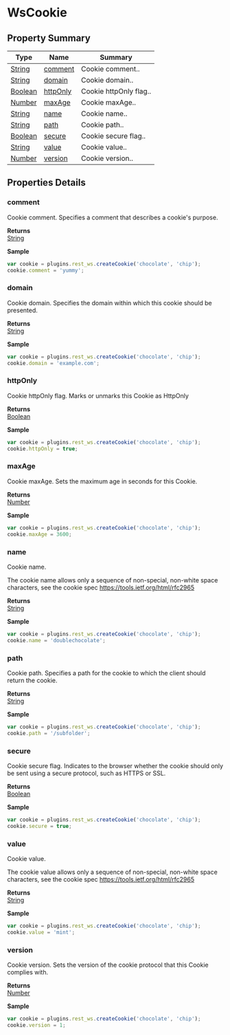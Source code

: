 #  WsCookie


## Property Summary

| Type                                                  | Name                    | Summary                                                                                                           |
| ----------------------------------------------------- | ----------------------- | ----------------------------------------------------------------------------------------------------------------- |
| [String](../../JSLib/String.md) | [comment](WsCookie.md#comment)                   | Cookie comment..                                    |
| [String](../../JSLib/String.md) | [domain](WsCookie.md#domain)                   | Cookie domain..                                    |
| [Boolean](../../JSLib/Boolean.md) | [httpOnly](WsCookie.md#httpOnly)                   | Cookie httpOnly flag..                                    |
| [Number](../../JSLib/Number.md) | [maxAge](WsCookie.md#maxAge)                   | Cookie maxAge..                                    |
| [String](../../JSLib/String.md) | [name](WsCookie.md#name)                   | Cookie name..                                    |
| [String](../../JSLib/String.md) | [path](WsCookie.md#path)                   | Cookie path..                                    |
| [Boolean](../../JSLib/Boolean.md) | [secure](WsCookie.md#secure)                   | Cookie secure flag..                                    |
| [String](../../JSLib/String.md) | [value](WsCookie.md#value)                   | Cookie value..                                    |
| [Number](../../JSLib/Number.md) | [version](WsCookie.md#version)                   | Cookie version..                                    |

## Properties Details

### comment

Cookie comment.
Specifies a comment that describes a cookie's purpose.

**Returns**\
[String](../../JSLib/String.md) 


**Sample**

```javascript
var cookie = plugins.rest_ws.createCookie('chocolate', 'chip');
cookie.comment = 'yummy';
```
### domain

Cookie domain.
Specifies the domain within which this cookie should be presented.

**Returns**\
[String](../../JSLib/String.md) 


**Sample**

```javascript
var cookie = plugins.rest_ws.createCookie('chocolate', 'chip');
cookie.domain = 'example.com';
```
### httpOnly

Cookie httpOnly flag.
Marks or unmarks this Cookie as HttpOnly

**Returns**\
[Boolean](../../JSLib/Boolean.md) 


**Sample**

```javascript
var cookie = plugins.rest_ws.createCookie('chocolate', 'chip');
cookie.httpOnly = true;
```
### maxAge

Cookie maxAge.
Sets the maximum age in seconds for this Cookie.

**Returns**\
[Number](../../JSLib/Number.md) 


**Sample**

```javascript
var cookie = plugins.rest_ws.createCookie('chocolate', 'chip');
cookie.maxAge = 3600;
```
### name

Cookie name.

The cookie name allows only a sequence of non-special, non-white space characters, see
the cookie spec https://tools.ietf.org/html/rfc2965

**Returns**\
[String](../../JSLib/String.md) 


**Sample**

```javascript
var cookie = plugins.rest_ws.createCookie('chocolate', 'chip');
cookie.name = 'doublechocolate';
```
### path

Cookie path.
Specifies a path for the cookie to which the client should return the cookie.

**Returns**\
[String](../../JSLib/String.md) 


**Sample**

```javascript
var cookie = plugins.rest_ws.createCookie('chocolate', 'chip');
cookie.path = '/subfolder';
```
### secure

Cookie secure flag.
Indicates to the browser whether the cookie should only be sent using a secure protocol, such as HTTPS or SSL.

**Returns**\
[Boolean](../../JSLib/Boolean.md) 


**Sample**

```javascript
var cookie = plugins.rest_ws.createCookie('chocolate', 'chip');
cookie.secure = true;
```
### value

Cookie value.

The cookie value allows only a sequence of non-special, non-white space characters, see
the cookie spec https://tools.ietf.org/html/rfc2965

**Returns**\
[String](../../JSLib/String.md) 


**Sample**

```javascript
var cookie = plugins.rest_ws.createCookie('chocolate', 'chip');
cookie.value = 'mint';
```
### version

Cookie version.
Sets the version of the cookie protocol that this Cookie complies with.

**Returns**\
[Number](../../JSLib/Number.md) 


**Sample**

```javascript
var cookie = plugins.rest_ws.createCookie('chocolate', 'chip');
cookie.version = 1;
```

